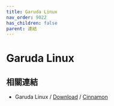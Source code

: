 ```yaml
---
title: Garuda Linux
nav_order: 9022
has_children: false
parent: 連結
---
```



# Garuda Linux

## 相關連結

* Garuda Linux / [Download](https://garudalinux.org/downloads.html) / [Cinnamon](https://sourceforge.net/projects/garuda-linux/files/garuda/cinnamon/)
